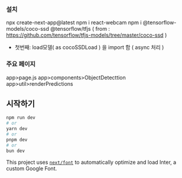 ### 설치
npx create-next-app@latest
npm i react-webcam
npm i @tensorflow-models/coco-ssd @tensorflow/tfjs
 ( from : https://github.com/tensorflow/tfjs-models/tree/master/coco-ssd )
- 첫번째: load모델( as cocoSSDLoad ) 을 import 함 ( async 처리 )

### 주요 페이지
app>page.js
app>components>ObjectDetecttion
app>util>renderPredictions


## 시작하기

```bash
npm run dev
# or
yarn dev
# or
pnpm dev
# or
bun dev
```


This project uses [`next/font`](https://nextjs.org/docs/basic-features/font-optimization) to automatically optimize and load Inter, a custom Google Font.


